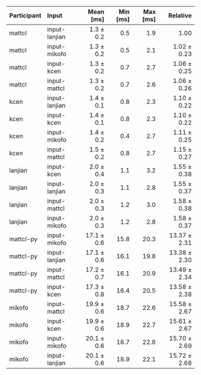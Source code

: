 | Participant | Input | Mean [ms] | Min [ms] | Max [ms] | Relative |
|:---|:---|---:|---:|---:|---:|
| mattcl | input-lanjian | 1.3 ± 0.2 | 0.5 | 1.9 | 1.00 |
| mattcl | input-mikofo | 1.3 ± 0.2 | 0.5 | 2.1 | 1.02 ± 0.23 |
| mattcl | input-kcen | 1.3 ± 0.2 | 0.7 | 2.7 | 1.06 ± 0.25 |
| mattcl | input-mattcl | 1.3 ± 0.2 | 0.7 | 2.6 | 1.06 ± 0.26 |
| kcen | input-lanjian | 1.4 ± 0.1 | 0.8 | 2.3 | 1.10 ± 0.22 |
| kcen | input-kcen | 1.4 ± 0.1 | 0.8 | 2.3 | 1.10 ± 0.22 |
| kcen | input-mikofo | 1.4 ± 0.2 | 0.4 | 2.7 | 1.11 ± 0.25 |
| kcen | input-mattcl | 1.5 ± 0.2 | 0.8 | 2.7 | 1.15 ± 0.27 |
| lanjian | input-kcen | 2.0 ± 0.4 | 1.1 | 3.2 | 1.55 ± 0.38 |
| lanjian | input-lanjian | 2.0 ± 0.3 | 1.1 | 2.8 | 1.55 ± 0.37 |
| lanjian | input-mattcl | 2.0 ± 0.3 | 1.2 | 3.0 | 1.58 ± 0.38 |
| lanjian | input-mikofo | 2.0 ± 0.3 | 1.2 | 2.8 | 1.58 ± 0.37 |
| mattcl-py | input-mikofo | 17.1 ± 0.6 | 15.8 | 20.3 | 13.37 ± 2.31 |
| mattcl-py | input-lanjian | 17.1 ± 0.6 | 16.1 | 19.8 | 13.38 ± 2.30 |
| mattcl-py | input-mattcl | 17.2 ± 0.7 | 16.1 | 20.9 | 13.49 ± 2.34 |
| mattcl-py | input-kcen | 17.3 ± 0.8 | 16.4 | 20.5 | 13.58 ± 2.38 |
| mikofo | input-mattcl | 19.9 ± 0.6 | 18.7 | 22.6 | 15.58 ± 2.67 |
| mikofo | input-kcen | 19.9 ± 0.6 | 18.9 | 22.7 | 15.61 ± 2.67 |
| mikofo | input-mikofo | 20.1 ± 0.6 | 18.7 | 22.8 | 15.70 ± 2.69 |
| mikofo | input-lanjian | 20.1 ± 0.6 | 18.9 | 22.1 | 15.72 ± 2.68 |
